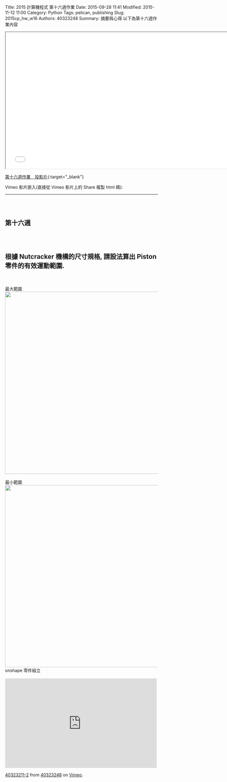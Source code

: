 Title: 2015 計算機程式 第十六週作業
Date: 2015-09-28 11:41
Modified: 2015-11-12 11:00
Category: Python
Tags: pelican, publishing
Slug: 2015cp_hw_w16
Authors: 40323248
Summary: 摘要與心得
以下為第十六週作業內容

<iframe src="40323248_cp_w16.html" width="750" height="450"></iframe>

[第十六週作業　投影片](40323248_cp_w15.html){:target="_blank"}

Vimeo 影片嵌入(直接從 Vimeo 影片上的 Share 複製 html 碼):

<hr/>
<br>
<br>
<h2>第十六週</h2>
<br>
<br>
<h2>根據 Nutcracker 機構的尺寸規格, 請設法算出 Piston 零件的有效運動範圍.</h2>
<br>
<br>
最大範圍
<br>
<img
src="https://copy.com/3Wf2raNxx3E7DPU8"width="600"height="600">
<br>
<br>
最小範圍
<br>
<img
src="https://copy.com/1Rn3A7Uz8BWBtFeX"width="600"height="600">
<br>
onshape 零件組立
<br>
<br>
<iframe src="https://player.vimeo.com/video/150273529" width="500" height="295" frameborder="0" webkitallowfullscreen mozallowfullscreen allowfullscreen></iframe> <p><a href="https://vimeo.com/150273529">40323211-2</a> from <a href="https://vimeo.com/user44975888">40323248</a> on <a href="https://vimeo.com">Vimeo</a>.</p>


